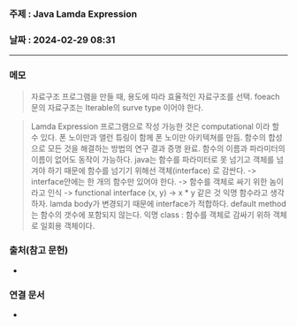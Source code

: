 ### 주제 : Java Lamda Expression

### 날짜 : 2024-02-29 08:31
----
### 메모
> 자료구조
> 프로그램을 만들 때, 용도에 따라 효율적인 자료구조를 선택.
> foeach 문의 자료구조는 Iterable의 surve type 이어야 한다.

> Lamda Expression
> 프로그램으로 작성 가능한 것은 computational 이라 할 수 있다.
> 폰 노이만과 앨런 튜링이 함께 폰 노이만 아키텍쳐를 만듬.
> 함수의 합성으로 모든 것을 해결하는 방법의 연구 결과 증명 완료.
> 함수의 이름과 파라미터의 이름이 없어도 동작이 가능하다.
> java는 함수를 파라미터로 못 넘기고 객체를 넘겨야 하기 때문에 함수를 넘기기 위해선 객체(interface) 로 감싼다.
> -> interface안에는 한 개의 함수만 있어야 한다. -> 함수를 객체로 싸기 위한 놈이라고 인식 -> functional interface
> (x, y) -> x * y 같은 것
> 익명 함수라고 생각하자.
> lamda body가 변경되기 때문에 interface가 적합하다.
> default method는 함수의 갯수에 포함되지 않는다.
> 익명 class : 함수를 객체로 감싸기 위하 객체로 일회용 객체이다.
>  

### 출처(참고 문헌)
-

### 연결 문서
-
